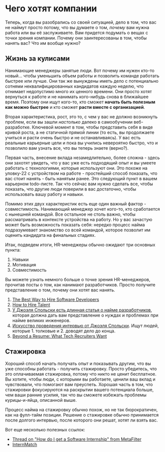 # Чего хотят компании

Теперь, когда вы разобрались со своей ситуацией, дело в том, что вас не наймут просто потому, что вы думаете о том, _почему_ вам нужна работа или вы её заслуживаете. Вам придется подумать о вещах с точки зрения компании. Почему они заинтересованы в том, чтобы нанять вас? Что им вообще нужно?

## Жизнь за кулисами

Нанимающие менеджеры занятые люди. Вот почему им нужен кто-то новый... чтобы уменьшить объем работы и позволить команде работать быстрее или лучше. Они так же вынуждены иметь дело с потенциально сотнями неквалифицированных кандидатов каждую неделю, что отнимает недопустимо много их ценного времени. Они просто хотят вернуться к работе и не нанимать кого-нибудь снова в ближайшее время. Поэтому они ищут кого-то, кто сможет **начать быть полезным как можно быстрее** и кто сможет **расти вместе с организацией**.

Вторая характеристика, рост, это то, с чем у вас не должно возникнуть проблем, если вы зашли _настолько_ далеко в самообучении веб-разработке. Ключевой момент в том, чтобы представить себя в виде кривой роста, а не статичной прямой линии (то есть, вы продолжаете учиться и расти очень быстро и не останавливаясь). У вас есть реальные карьерные цели и пока вы учились невероятно быстро, что и позволило вам узнать все, что вы теперь знаете (верно?).

Первая часть, внесение вклада незамедлительно, более сложна - здесь они захотят увидеть, что у вас уже есть подходящий опыт и вы умеете работать с технологиями, которые используют они. Это похоже на уловку-22 с устройством на работе - простейший способ показать, что вас стоит нанять - быть нанятым ранее. Это следующий пункт в вашем карьерном todo-листе. Так что сейчас вам нужно сделать все, чтобы показать, что другие люди поверили в вас достаточно, чтобы использовать вашу работу и навыки.

Помимо этих двух характеристик есть еще один важный фактор - совместимость. Нанимающий менеджер хочет кого-то, кто сработается с нынешней командой. Все остальное не столь важно, чтобы рассматривать в контексте устройства на работу. Но у вас зачастую может быть возможность показать себя: нередко процесс найма подразумевает знакомство со всей командой, которое позволит им оценить кандидата на финальных стадиях.

Итак, подведем итоги, HR-менеджеры обычно ожидают три основных пункта:

1. Навыки
2. Мотивация
3. Совместимость

Вы можете узнать немного больше о точке зрения HR-менеджеров, прочитав посты о том, как нанимают разработчиков. Просто получите представление о том, почему они хотят вас нанять.

1. [The Best Way to Hire Software Developers](http://news.dice.com/2013/05/31/hiring-software-developers/)
2. [How to Hire Talent](http://lifeofaprogrammanager.blogspot.com/2006/06/how-to-hire-talent.html)
3. [У Джоэля Спольски есть длинная статья о найме разработчиков](http://local.joelonsoftware.com/wiki/%D0%92_%D0%BF%D0%BE%D0%B8%D1%81%D0%BA%D0%B0%D1%85_%D0%92%D0%B5%D0%BB%D0%B8%D0%BA%D0%B8%D1%85_%D0%A0%D0%B0%D0%B7%D1%80%D0%B0%D0%B1%D0%BE%D1%82%D1%87%D0%B8%D0%BA%D0%BE%D0%B2), которая должна дать вам представление о нуждах и проблемах при найме великих инженеров.
4. [Искусство проведения интервью от Джоэля Спольски](http://local.joelonsoftware.com/wiki/%D0%98%D1%81%D0%BA%D1%83%D1%81%D1%81%D1%82%D0%B2%D0%BE_%D0%BF%D1%80%D0%BE%D0%B2%D0%B5%D0%B4%D0%B5%D0%BD%D0%B8%D1%8F_%D0%B8%D0%BD%D1%82%D0%B5%D1%80%D0%B2%D1%8C%D1%8E). Ищут людей, которые 1. толковые и 2. доводят дело до конца.
5. [Beyond a Resume: What Tech Recruiters Want](http://blog.udacity.com/2013/09/beyond-resume-what-tech-recruiters-want.html)

## Стажировка

Хороший способ начать получать опыт и показывать другим, что вы уже способны работать - получить стажировку. Просто убедитесь, что это оплачиваемая стажировка, потому что никто не ценит бесплатное. Вы хотите, чтобы люди, с которыми вы работаете, ценили ваш вклад и чувствовали, что помогают вам преуспеть. Хорошая часть в том, что стажировки фокусируются на раскрытии вашего потенциала больше, чем ваши ранние усилия, так что вы сможете избежать проблемы курицы-и-яйца, описанной выше.

Процесс найма на стажировку обычно похож, но не так бюрократичен, как на фулл-тайм позиции.
Решение о стажировке обычно принимается после долгого интервью, после которого они решат, хотят ли взять вас.

Вот еще несколько полезных ссылок:

- [Thread on "How do I get a Software Internship" from MetaFilter](http://ask.metafilter.com/226621/How-do-I-get-a-software-internship)
- [InternMatch](http://www.internmatch.com/s/it-internships)

